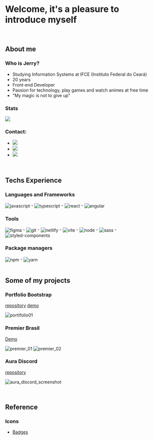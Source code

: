 # Welcome, it's a pleasure to introduce myself

<br />

## About me

### Who is Jerry?
- Studying Information Systems at IFCE (Instituto Federal do Ceará)
- 20 years
- Front-end Developer
- Passion for technology, play games and watch animes at free time
- "My magic is not to give up"

### Stats
<div>
  <a href="https://github.com/anuraghazra/github-readme-stats">
    <img align="center" src="https://github-readme-stats.vercel.app/api?username=VictorJGB&theme=tokyonight&repo=github-readme-stats" />
  </a>
</div>

### Contact:
 - <a href = "mailto:victorgb.dev@gmail.com" target="_blank"><img src="https://img.shields.io/badge/-Gmail-%23333?style=for-the-badge&logo=gmail&logoColor=white" ></a>
 - <a href="https://www.linkedin.com/in/jerry-dev-084793203" target="_blank"><img src="https://img.shields.io/badge/-LinkedIn-%230077B5?style=for-the-badge&logo=linkedin&logoColor=white" ></a> 
  - <a href="https://instagram.com/_jerryGB" target="_blank"><img src="https://img.shields.io/badge/Instagram-E4405F?style=for-the-badge&logo=instagram&logoColor=white"></a>
 
 <br />
 
## Techs Experience

### Languages and Frameworks
<div style="display: inline_block">
  <img align="center" alt="javascript" src="https://img.shields.io/badge/JavaScript-323330?style=for-the-badge&logo=javascript&logoColor=F7DF1E" />
  -
  <img align="center" alt="typescript" src="https://img.shields.io/badge/TypeScript-007ACC?style=for-the-badge&logo=typescript&logoColor=white" />
  -
  <img align="center" alt="react" src="https://img.shields.io/badge/React-20232A?style=for-the-badge&logo=react&logoColor=61DAFB" />
  -
  <img align="center" alt="angular" src="https://img.shields.io/badge/Angular-DD0031?style=for-the-badge&logo=angular&logoColor=white" />
  
</div>
  
### Tools
<div style="display: inline_block">
  <img align="center" alt="figma" src="https://img.shields.io/badge/Figma-F24E1E?style=for-the-badge&logo=figma&logoColor=white">
  -
  <img align="center" alt="git" src="https://img.shields.io/badge/GIT-E44C30?style=for-the-badge&logo=git&logoColor=white">
  -
  <img align="center" alt="netlify" src="https://img.shields.io/badge/Netlify-00C7B7?style=for-the-badge&logo=netlify&logoColor=white">
  -
  <img align="center" alt="vite" src="https://img.shields.io/badge/Vite-B73BFE?style=for-the-badge&logo=vite&logoColor=FFD62E">
   -
  <img align="center" alt="node" src="https://img.shields.io/badge/Node.js-339933?style=for-the-badge&logo=nodedotjs&logoColor=white">
   -
  <img align="center" alt="sass" src="https://img.shields.io/badge/Sass-CC6699?style=for-the-badge&logo=sass&logoColor=white">
  -
  <img align="center" alt="styled-components" src="https://img.shields.io/badge/styled--components-DB7093?style=for-the-badge&logo=styled-components&logoColor=white">
</div>
</div>
  
### Package managers
<div style="display: inline_block">
  <img align="center" alt="npm" src="https://img.shields.io/badge/npm-CB3837?style=for-the-badge&logo=npm&logoColor=white">
  -
  <img align="center" alt="yarn" src="https://img.shields.io/badge/Yarn-2C8EBB?style=for-the-badge&logo=yarn&logoColor=white">
</div>
  
<br />
  
## Some of my projects

### Portfolio Bootstrap
[repository](https://github.com/VictorJGB/portifolio-bootstrap)
[demo](https://portifolio-bootstrap-kappa.vercel.app)

![portifolio01](https://github.com/VictorJGB/VictorJGB/assets/62398638/466f1826-955c-4e70-a9dd-06829db81b66)


### Premier Brasil
[Demo](premierbrasil1bi.com.br)

![premier_01](https://user-images.githubusercontent.com/62398638/233527063-0fd6c852-2e26-4e65-8fd9-6b846bf0f802.png)
![premier_02](https://user-images.githubusercontent.com/62398638/233529823-04b8ed81-fbd1-469f-8171-a12f50f9b569.png)

### Aura Discord
[repository](https://github.com/VictorJGB/aura-discord)

![aura_discord_screenshot](https://github.com/VictorJGB/VictorJGB/assets/62398638/ab33e6c1-5a71-4ec5-b98c-7f1c2b375308)

 <br />
  
## Reference

### Icons
  - [Badges](https://github.com/alexandresanlim/Badges4-README.md-Profile)
